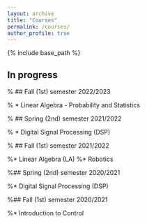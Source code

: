 ```yaml
---
layout: archive
title: "Courses"
permalink: /courses/
author_profile: true
---
```


{% include base_path %}
## In progress
% ## Fall (1st) semester 2022/2023

% * Linear Algebra - Probability and Statistics 

% ## Spring (2nd) semester 2021/2022

% * Digital Signal Processing (DSP) 

% ## Fall (1st) semester 2021/2022

%* Linear Algebra (LA)
%* Robotics 

%## Spring (2nd) semester 2020/2021

%* Digital Signal Processing (DSP)

%## Fall (1st) semester 2020/2021

%* Introduction to Control